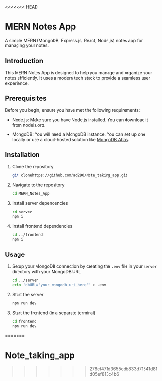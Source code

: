 <<<<<<< HEAD
# MERN Notes App

A simple MERN (MongoDB, Express.js, React, Node.js) notes app for managing your notes.

## Introduction

This MERN Notes App is designed to help you manage and organize your notes efficiently. It uses a modern tech stack to provide a seamless user experience.

## Prerequisites

Before you begin, ensure you have met the following requirements:

- Node.js: Make sure you have Node.js installed. You can download it from [nodejs.org](https://nodejs.org/).

- MongoDB: You will need a MongoDB instance. You can set up one locally or use a cloud-hosted solution like [MongoDB Atlas](https://www.mongodb.com/cloud/atlas).

## Installation

1. Clone the repository:

   ```bash
   git clonehttps://github.com/ad290/Note_taking_app.git
   ```
2. Navigate to the repository

    ```bash
    cd MERN_Notes_App
    ```
3. Install server dependencies
    ```bash
    cd server
    npm i
    ```
4. Install frontend dependencies
    ```bash
    cd ../frontend
    npm i
    ```
## Usage

1. Setup your MongoDB connection by creating the `.env` file in your `server` directory with your MongoDB URL
   
    ```bash
    cd ../server
    echo 'dbURL="your_mongodb_uri_here"' > .env
    ```
3. Start the server
    ```bash
   npm run dev
   ```
4. Start the frontend (in a separate terminal)
    ```bash
    cd frontend
    npm run dev
    ```
=======
# Note_taking_app
>>>>>>> 278cf471d3655cdb833d71341d81d05ef813c4b6
